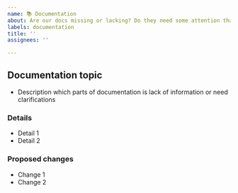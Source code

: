 ```yaml
---
name: 📚 Documentation
about: Are our docs missing or lacking? Do they need some attention that's big enough for its own ticket? Tell us more.
labels: documentation
title: ''
assignees: ''

---
```


## Documentation topic

- Description which parts of documentation is lack of information or need clarifications
<!-- Be concise! You can add plenty of detail in a later section, but this section is for the snappy one-liner -->

### Details

- Detail 1
- Detail 2

### Proposed changes

- Change 1
- Change 2
